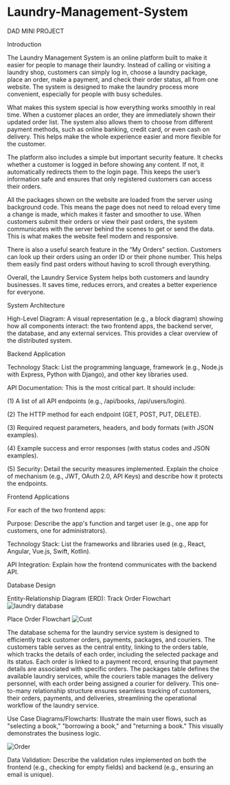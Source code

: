 
# Laundry-Management-System
DAD MINI PROJECT

Introduction

The Laundry Management System is an online platform built to make it easier for people to manage their laundry. Instead of calling or visiting a laundry shop, customers can simply log in, choose a laundry package, place an order, make a payment, and check their order status, all from one website. The system is designed to make the laundry process more convenient, especially for people with busy schedules.

What makes this system special is how everything works smoothly in real time. When a customer places an order, they are immediately shown their updated order list. The system also allows them to choose from different payment methods, such as online banking, credit card, or even cash on delivery. This helps make the whole experience easier and more flexible for the customer.

The platform also includes a simple but important security feature. It checks whether a customer is logged in before showing any content. If not, it automatically redirects them to the login page. This keeps the user’s information safe and ensures that only registered customers can access their orders.

All the packages shown on the website are loaded from the server using background code. This means the page does not need to reload every time a change is made, which makes it faster and smoother to use. When customers submit their orders or view their past orders, the system communicates with the server behind the scenes to get or send the data. This is what makes the website feel modern and responsive.

There is also a useful search feature in the “My Orders” section. Customers can look up their orders using an order ID or their phone number. This helps them easily find past orders without having to scroll through everything.

Overall, the Laundry Service System helps both customers and laundry businesses. It saves time, reduces errors, and creates a better experience for everyone.



System Architecture

High-Level Diagram: A visual representation (e.g., a block diagram) showing how all components interact: the two frontend apps, the backend server, the database, and any external services. This provides a clear overview of the distributed system.

Backend Application

Technology Stack: List the programming language, framework (e.g., Node.js with Express, Python with Django), and other key libraries used.

API Documentation: This is the most critical part. It should include:

(1) A list of all API endpoints (e.g., /api/books, /api/users/login).

(2) The HTTP method for each endpoint (GET, POST, PUT, DELETE).

(3) Required request parameters, headers, and body formats (with JSON examples).

(4) Example success and error responses (with status codes and JSON examples).

(5) Security: Detail the security measures implemented. Explain the choice of mechanism (e.g., JWT, OAuth 2.0, API Keys) and describe how it protects the endpoints.


Frontend Applications

For each of the two frontend apps:

Purpose: Describe the app's function and target user (e.g., one app for customers, one for administrators).

Technology Stack: List the frameworks and libraries used (e.g., React, Angular, Vue.js, Swift, Kotlin).

API Integration: Explain how the frontend communicates with the backend API.



Database Design

Entity-Relationship Diagram (ERD):
Track Order Flowchart
![laundry database](https://github.com/user-attachments/assets/67de73f0-490b-48b7-be79-8420eb016c25)

Place Order Flowchart
![Cust](https://github.com/user-attachments/assets/b39054f7-f35b-4f0d-8f5e-72e836b3bcd6)


The database schema for the laundry service system is designed to efficiently track customer orders, payments, packages, and couriers. The customers table serves as the central entity, linking to the orders table, which tracks the details of each order, including the selected package and its status. Each order is linked to a payment record, ensuring that payment details are associated with specific orders. The packages table defines the available laundry services, while the couriers table manages the delivery personnel, with each order being assigned a courier for delivery. This one-to-many relationship structure ensures seamless tracking of customers, their orders, payments, and deliveries, streamlining the operational workflow of the laundry service.



Use Case Diagrams/Flowcharts: Illustrate the main user flows, such as "selecting a book," "borrowing a book," and "returning a book." This visually demonstrates the business logic.

![Order](https://github.com/user-attachments/assets/fcf680e1-cb26-4aba-8f86-1c8b12edafc3)

Data Validation: Describe the validation rules implemented on both the frontend (e.g., checking for empty fields) and backend (e.g., ensuring an email is unique).
